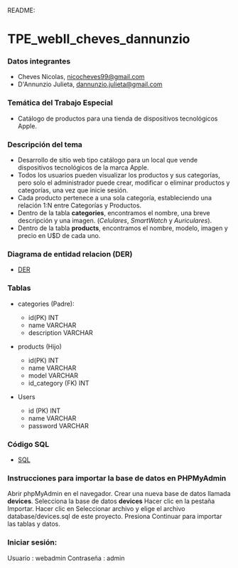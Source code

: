 README: 
# TPE_webII_cheves_dannunzio

### Datos integrantes

  - Cheves Nicolas, nicocheves99@gmail.com
  - D'Annunzio Julieta, dannunzio.julieta@gmail.com

### Temática del Trabajo Especial 
- Catálogo de productos para una tienda de dispositivos tecnológicos Apple.

### Descripción del tema
- Desarrollo de sitio web tipo catálogo para un local que vende dispositivos tecnológicos de la marca Apple.
- Todos los usuarios pueden visualizar los productos y sus categorías, pero solo el administrador puede crear, modificar o eliminar productos y categorías, una vez que inicie sesión. 
- Cada producto pertenece a una sola categoría, estableciendo una relación 1:N entre Categorías y Productos.
- Dentro de la tabla **categories**, encontramos el nombre, una breve descripción y una imagen. (*Celulares*, *SmartWatch* y *Auriculares*).
- Dentro de la tabla **products**, encontramos el nombre, modelo, imagen y precio en U$D de cada uno. 

### Diagrama de entidad relacion (DER)
  - [DER](./DER.png)
  
### Tablas
- categories (Padre):
    - id(PK)                    INT
    - name                      VARCHAR
    - description               VARCHAR
  
- products (Hijo)
    - id(PK)                     INT
    - name                       VARCHAR
    - model                      VARCHAR
    - id_category (FK)           INT

- Users
    - id (PK)                    INT
    - name                       VARCHAR
    - password                   VARCHAR

### Código SQL
  - [SQL](./devices.sql)

### Instrucciones para importar la base de datos en PHPMyAdmin

Abrir phpMyAdmin en el navegador.
Crear una nueva base de datos llamada **devices**.
Selecciona la base de datos **devices**
Hacer clic en la pestaña Importar.
Hacer clic en Seleccionar archivo y elige el archivo database/devices.sql de este proyecto.
Presiona Continuar para importar las tablas y datos.

### Iniciar sesión:
Usuario : webadmin
Contraseña : admin






